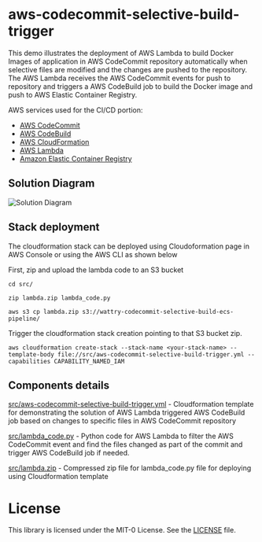 # aws-codecommit-selective-build-trigger

This demo illustrates the deployment of AWS Lambda to build Docker Images of application in AWS CodeCommit repository automatically when selective files are modified and the changes are pushed to the repository. The AWS Lambda receives the AWS CodeCommit events for push to repository and triggers a AWS CodeBuild job to build the Docker image and push to AWS Elastic Container Registry.

AWS services used for the CI/CD portion:

- [AWS CodeCommit](https://aws.amazon.com/codecommit/)
- [AWS CodeBuild](https://aws.amazon.com/codebuild/)
- [AWS CloudFormation](https://aws.amazon.com/cloudformation/)
- [AWS Lambda](https://aws.amazon.com/lambda/)
- [Amazon Elastic Container Registry](https://aws.amazon.com/ecr/)

## Solution Diagram

![Solution Diagram](assets/aws-codecommit-selective-build-trigger.png)

## Stack deployment

The cloudformation stack can be deployed using Cloudoformation page in AWS Console or using the AWS CLI as shown below

First, zip and upload the lambda code to an S3 bucket

`cd src/`

`zip lambda.zip lambda_code.py`

`aws s3 cp lambda.zip s3://wattry-codecommit-selective-build-ecs-pipeline/`

Trigger the cloudformation stack creation pointing to that S3 bucket zip.

`aws cloudformation create-stack --stack-name <your-stack-name> --template-body file://src/aws-codecommit-selective-build-trigger.yml --capabilities CAPABILITY_NAMED_IAM`

## Components details

[src/aws-codecommit-selective-build-trigger.yml](src/aws-codecommit-selective-build-trigger.yml) - Cloudformation template for demonstrating the solution of AWS Lambda triggered AWS CodeBuild job based on changes to specific files in AWS CodeCommit repository

[src/lambda_code.py](src/lambda_code.py) - Python code for AWS Lambda to filter the AWS CodeCommit event and find the files changed as part of the commit and trigger AWS CodeBuild job if needed.

[src/lambda.zip](src/lambda.zip) - Compressed zip file for lambda_code.py file for deploying using Cloudformation template

# License

This library is licensed under the MIT-0 License. See the [LICENSE](LICENSE) file.

